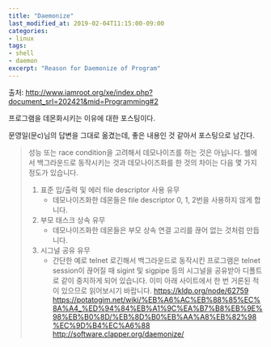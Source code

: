 ```yaml
---
title: "Daemonize"
last_modified_at: 2019-02-04T11:15:00-09:00
categories:
- linux
tags:
- shell
- daemon
excerpt: "Reason for Daemonize of Program"
---
```


출처: <http://www.iamroot.org/xe/index.php?document_srl=202421&mid=Programming#2>

프로그램을 데몬화시키는 이유에 대한 포스팅이다.

문영일(문c)님의 답변을 그대로 옮겼는데, 좋은 내용인 것 같아서 포스팅으로 남긴다.

> 성능 또는 race condition을 고려해서 데모나이즈를 하는 것은 아닙니다.
> 쉘에서 백그라운드로 동작시키는 것과 데모나이즈화를 한 것의 차이는 다음 몇 가지 정도가 있습니다. 
> 1) 표준 입/출력 및 에러 file descriptor 사용 유무
>     - 데모나이즈화한 데몬들은 file descriptor 0, 1, 2번을 사용하지 않게 합니다.
> 2) 부모 태스크 상속 유무
>     - 데모나이즈화한 데몬들은 부모 상속 연결 고리를 끊어 없는 것처럼 만듭니다.
> 3) 시그널 공유 유무 
>     - 간단한 예로 telnet 로긴해서 백그라운드로 동작시킨 프로그램은 telnet session이 끊어질 때 sigint 및 sigpipe 등의 시그널을 공유받아 디폴트로 같이 중지하게 되어 있습니다. 
> 이미 아래 사이트에서 한 번 거론된 적이 있으므로 읽어보시기 바랍니다.
> <https://kldp.org/node/62759>
> <https://potatogim.net/wiki/%EB%A6%AC%EB%88%85%EC%8A%A4_%ED%94%84%EB%A1%9C%EA%B7%B8%EB%9E%98%EB%B0%8D/%EB%8D%B0%EB%AA%A8%EB%82%98%EC%9D%B4%EC%A6%88>
> <http://software.clapper.org/daemonize/>


